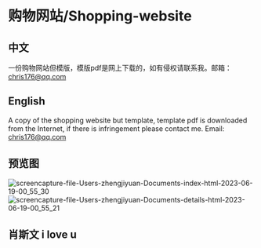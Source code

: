 # 购物网站/Shopping-website
## 中文
一份购物网站但模版，模版pdf是网上下载的，如有侵权请联系我。邮箱：chris176@qq.com
## English
A copy of the shopping website but template, template pdf is downloaded from the Internet, if there is infringement please contact me. Email: chris176@qq.com
## 预览图
![screencapture-file-Users-zhengjiyuan-Documents-index-html-2023-06-19-00_55_30](https://github.com/baicai99/Shopping-website/assets/101706274/ce8c1169-dcce-44be-918d-36e67fe0c887)
![screencapture-file-Users-zhengjiyuan-Documents-details-html-2023-06-19-00_55_21](https://github.com/baicai99/Shopping-website/assets/101706274/44ccba15-6d6a-4896-aed0-2b2b62952971)
## 肖斯文 i love u